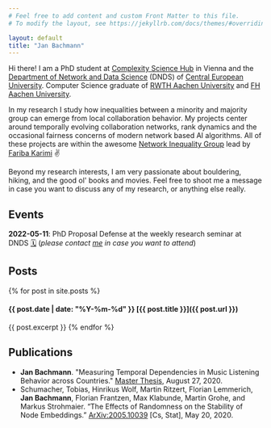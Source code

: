 ```yaml
---
# Feel free to add content and custom Front Matter to this file.
# To modify the layout, see https://jekyllrb.com/docs/themes/#overriding-theme-defaults

layout: default
title: "Jan Bachmann"
---
```

Hi there! I am a PhD student at [Complexity Science Hub](https://csh.ac.at) in Vienna and the [Department of Network and Data Science](https://networkdatascience.ceu.edu/) (DNDS) of [Central European University](https://www.ceu.edu/). Computer Science graduate of [RWTH Aachen University](https://rwth-aachen.de) and [FH Aachen University](https://fh-aachen.de).

In my research I study how inequalities between a minority and majority group can emerge from local collaboration behavior.
My projects center around temporally evolving collaboration networks, rank dynamics and the occasional fairness concerns of modern network based AI algorithms.
All of these projects are within the awesome [Network Inequality Group](https://networkinequality.com/) lead by [Fariba Karimi](https://www.csh.ac.at/researcher/fariba-karimi/) ✌️

Beyond my research interests, I am very passionate about bouldering, hiking, and the good ol' books and movies.
Feel free to shoot me a message in case you want to discuss any of my research, or anything else really.
## Events
__2022-05-11__: PhD Proposal Defense at the weekly research seminar at DNDS [🗓](events/22-05-11_proposal_defense.ics) (_please contact [me](mailto:jan@mannbach.de) in case you want to attend_)

## Posts
{% for post in site.posts %}
#### {{ post.date | date: "%Y-%m-%d" }} [{{ post.title }}]({{ post.url }})
{{ post.excerpt }}
{% endfor %}

## Publications
- __Jan Bachmann__. "Measuring Temporal Dependencies in Music Listening Behavior across Countries." [Master Thesis](https://drive.google.com/file/d/1fvGMRu4D), August 27, 2020.
- Schumacher, Tobias, Hinrikus Wolf, Martin Ritzert, Florian Lemmerich, __Jan Bachmann__, Florian Frantzen, Max Klabunde, Martin Grohe, and Markus Strohmaier. “The Effects of Randomness on the Stability of Node Embeddings.” [ArXiv:2005.10039](http://arxiv.org/abs/2005.10039) [Cs, Stat], May 20, 2020.
